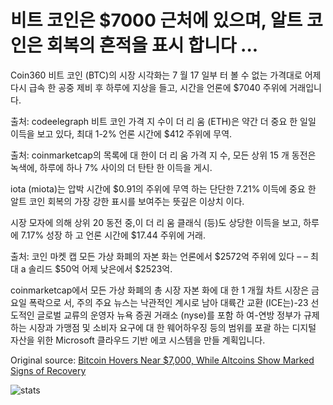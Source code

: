 # 비트 코인은 $7000 근처에 있으며, 알트 코인은 회복의 흔적을 표시 합니다 ...

Coin360 비트 코인 (BTC)의 시장 시각화는 7 월 17 일부 터 볼 수 없는 가격대로 어제 다시 급속 한 공중 제비 후 하루에 지상을 들고, 시간을 언론에 $7040 주위에 거래입니다.

출처: codeelegraph 비트 코인 가격 지 수이 더 리 움 (ETH)은 약간 더 중요 한 일일 이득을 보고 있다, 최대 1-2% 언론 시간에 $412 주위에 무역.

출처: coinmarketcap의 목록에 대 한이 더 리 움 가격 지 수, 모든 상위 15 개 동전은 녹색에, 하루에 하나 7% 사이의 더 탄탄 한 이득을 게시.

iota (miota)는 압박 시간에 $0.91의 주위에 무역 하는 단단한 7.21% 이득에 중요 한 알트 코인 회복의 가장 강한 표시를 보여주는 뜻깊은 이상치 이다.

시장 모자에 의해 상위 20 동전 중,이 더 리 움 클래식 (등)도 상당한 이득을 보고, 하루에 7.17% 성장 하 고 언론 시간에 $17.44 주위에 거래.

출처: 코인 마켓 캡 모든 가상 화폐의 자본 화는 언론에서 $2572억 주위에 있다 – – 최대 а 솔리드 $50억 어제 낮은에서 $2523억.

coinmarketcap에서 모든 가상 화폐의 총 시장 자본 화에 대 한 1 개월 차트 시장은 금요일 폭락으로 서, 주의 주요 뉴스는 낙관적인 계시로 남아 대륙간 교환 (ICE는)-23 선도적인 글로벌 교류의 운영자 뉴욕 증권 거래소 (nyse)를 포함 하 여-연방 정부가 규제 하는 시장과 가맹점 및 소비자 요구에 대 한 웨어하우징 등의 범위를 포괄 하는 디지털 자산을 위한 Microsoft 클라우드 기반 에코 시스템을 만들 계획입니다.

Original source: [Bitcoin Hovers Near $7,000, While Altcoins Show Marked Signs of Recovery](https://cointelegraph.com/news/bitcoin-hovers-near-7-000-while-altcoins-show-marked-signs-of-recovery)

![stats](https://c.statcounter.com/11760860/0/a89fa40b/1/ "stats")
